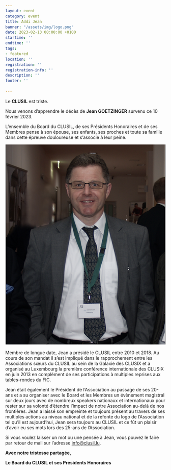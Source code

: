 ```yaml
---
layout: event
category: event
title: Addi Jean
banner: "/assets/img/logo.png"
date: 2023-02-13 00:00:00 +0100
startime: ''
endtime: ''
tags:
- featured
location: ''
registration: ''
registration-info: ''
description: ''
footer: ''

---
```

Le **CLUSIL** est triste.

Nous venons d’apprendre le décès de **Jean GOETZINGER** survenu ce 10 février 2023.

L’ensemble du Board du CLUSIL, de ses Présidents Honoraires et de ses Membres pense à son épouse, ses enfants, ses proches et toute sa famille dans cette épreuve douloureuse et s’associe à leur peine.

![](/assets/img/screenshot-2023-02-16-at-19-32-40.png)

Membre de longue date, Jean a présidé le CLUSIL entre 2010 et 2018. Au cours de son mandat il s’est impliqué dans le rapprochement entre les Associations sœurs du CLUSIL au sein de la Galaxie des CLUSIX et a organisé au Luxembourg la première conférence internationale des CLUSIX en juin 2013 en complément de ses participations à multiples reprises aux tables-rondes du FIC.

Jean était également le Président de l’Association au passage de ses 20-ans et a su organiser avec le Board et les Membres un évènement magistral sur deux jours avec de nombreux speakers nationaux et internationaux pour rester sur sa volonté d’étendre l’impact de notre Association au-delà de nos frontières. Jean a laissé son empreinte et toujours présent au travers de ses multiples actions au niveau national et de la refonte du logo de l’Association tel qu’il est aujourd’hui, Jean sera toujours au CLUSIL et ce fût un plaisir d’avoir eu ses mots lors des 25-ans de l’Association.

Si vous voulez laisser un mot ou une pensée à Jean, vous pouvez le faire par retour de mail sur l’adresse [info@clusil.lu](mailto:info@clusil.lu?subject=Hommage%20%C3%A0%20Jean).

**Avec notre tristesse partagée,**

**Le Board du CLUSIL et ses Présidents Honoraires**